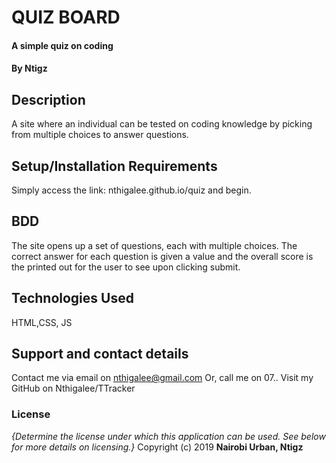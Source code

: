 # QUIZ BOARD
#### A simple quiz on coding 
#### By **Ntigz**
## Description
A site where an individual can be tested on coding knowledge by picking from multiple choices to answer questions.
## Setup/Installation Requirements
Simply access the link: nthigalee.github.io/quiz and begin.
## BDD
The site opens up a set of questions, each with multiple choices.
The correct answer for each question is given a value and the overall score is the printed out for the user to see upon clicking submit.
## Technologies Used
HTML,CSS, JS
## Support and contact details
Contact me via email on nthigalee@gmail.com
Or, call me on 07..
Visit my GitHub on Nthigalee/TTracker
### License
*{Determine the license under which this application can be used.  See below for more details on licensing.}*
Copyright (c) 2019 **Nairobi Urban, Ntigz**

